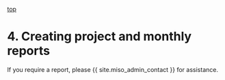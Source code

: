 <a name="admin-reports" href="#" id="toplink">top</a>

# 4. Creating project and monthly reports

If you require a report, please {{ site.miso_admin_contact }} for assistance.

